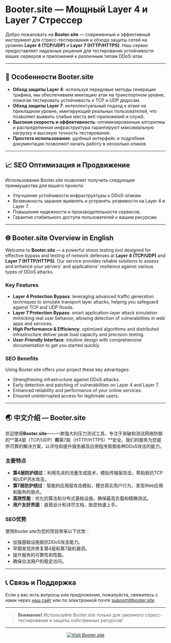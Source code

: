 # Booter.site — Мощный Layer 4 и Layer 7 Стрессер

Добро пожаловать на **Booter.site** — современный и эффективный инструмент для стресс-тестирования и обхода защиты сетей на уровнях **Layer 4 (TCP/UDP)** и **Layer 7 (HTTP/HTTPS)**. Наш сервис предоставляет надежные решения для тестирования устойчивости ваших серверов и приложений к различным типам DDoS-атак.

---

## 🚀 Особенности Booter.site

- **Обход защиты Layer 4**: используя передовые методы генерации трафика, мы обеспечиваем имитацию атак на транспортном уровне, помогая тестировать устойчивость к TCP и UDP дедосам.
- **Обход защиты Layer 7**: интеллектуальный подход к атаке на прикладном уровне, имитирующий реальных пользователей, что позволяет выявить слабые места веб-приложений и служб.
- **Высокая скорость и эффективность**: оптимизированные алгоритмы и распределенная инфраструктура гарантируют максимальную нагрузку и высокую точность тестирования.
- **Простота использования**: удобный интерфейс и подробная документация позволяют начать работу в несколько кликов.

---

## 📈 SEO Оптимизация и Продвижение

Использование Booter.site позволяет получить следующие преимущества для вашего проекта:

- Улучшение устойчивости инфраструктуры к DDoS-атакам.
- Возможность заранее выявлять и устранять уязвимости на Layer 4 и Layer 7.
- Повышение надежности и производительности сервисов.
- Гарантия стабильного доступа пользователей к вашим ресурсам.

---

## 🌐 Booter.site Overview in English

Welcome to **Booter.site** — a powerful stress testing tool designed for effective bypass and testing of network defenses at **Layer 4 (TCP/UDP)** and **Layer 7 (HTTP/HTTPS)**. Our service provides reliable solutions to assess and enhance your servers' and applications' resilience against various types of DDoS attacks.

### Key Features

- **Layer 4 Protection Bypass**: leveraging advanced traffic generation techniques to simulate transport layer attacks, helping you safeguard against TCP and UDP floods.
- **Layer 7 Protection Bypass**: smart application-layer attack simulation mimicking real user behavior, allowing detection of vulnerabilities in web apps and services.
- **High Performance & Efficiency**: optimized algorithms and distributed infrastructure deliver peak load capacity and precision testing.
- **User-Friendly Interface**: intuitive design with comprehensive documentation to get you started quickly.

### SEO Benefits

Using Booter.site offers your project these key advantages:

- Strengthening infrastructure against DDoS attacks.
- Early detection and patching of vulnerabilities on Layer 4 and Layer 7.
- Enhanced reliability and performance of your online services.
- Ensured uninterrupted access for legitimate users.

---

## 🌏 中文介绍 — Booter.site

欢迎使用**Booter.site**——一款强大的压力测试工具，专注于突破和测试网络防御的**第4层（TCP/UDP）**和**第7层（HTTP/HTTPS）**安全。我们的服务为您提供可靠的解决方案，以评估和提升服务器及应用程序抵御各种DDoS攻击的能力。

### 主要特点

- **第4层防护绕过**：利用先进的流量生成技术，模拟传输层攻击，帮助抵抗TCP和UDP洪水攻击。
- **第7层防护绕过**：智能的应用层攻击模拟，模仿真实用户行为，发现Web应用和服务的弱点。
- **高效性能**：优化的算法和分布式基础设施，确保最高负载和精确测试。
- **用户友好界面**：直观设计和详尽文档，助您快速上手。

### SEO优势

使用Booter.site为您的项目带来以下优势：

- 加强基础设施抵抗DDoS攻击能力。
- 早期发现并修复第4层和第7层的漏洞。
- 提升服务的可靠性和性能。
- 确保合法用户的稳定访问。

---

## 📞 Связь и Поддержка

Если у вас есть вопросы или предложения, пожалуйста, свяжитесь с нами через [наш сайт](https://booter.site) или по электронной почте support@booter.site.

---

> **Внимание!** Используйте Booter.site только для законного стресс-тестирования и защиты собственных ресурсов!

---

<p align="center">
  <a href="https://booter.site">
    <img src="https://img.shields.io/badge/Visit-Booter.site-blue?style=flat-square" alt="Visit Booter.site" />
  </a>
</p>
